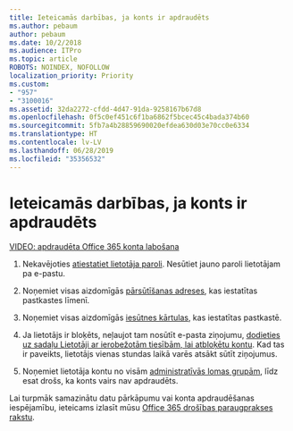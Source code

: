 ```yaml
---
title: Ieteicamās darbības, ja konts ir apdraudēts
ms.author: pebaum
author: pebaum
ms.date: 10/2/2018
ms.audience: ITPro
ms.topic: article
ROBOTS: NOINDEX, NOFOLLOW
localization_priority: Priority
ms.custom:
- "957"
- "3100016"
ms.assetid: 32da2272-cfdd-4d47-91da-9258167b67d8
ms.openlocfilehash: 0f5c0ef451c6f1ba6862f5bcec45c4bada374b60
ms.sourcegitcommit: 5fb7a4b28859690020efdea630d03e70cc0e6334
ms.translationtype: HT
ms.contentlocale: lv-LV
ms.lasthandoff: 06/28/2019
ms.locfileid: "35356532"
---
```

# <a name="recommended-steps-to-take-if-an-account-is-compromised"></a>Ieteicamās darbības, ja konts ir apdraudēts

[VIDEO: apdraudēta Office 365 konta labošana](https://www.microsoft.com/videoplayer/embed/RE2jvOb?pid=ocpVideo0-innerdiv-oneplayer&amp;postJsllMsg=true&amp;maskLevel=20&amp;autoplay=true)
  
1. Nekavējoties [atiestatiet lietotāja paroli](https://support.office.com/article/7a5d073b-7fae-4aa5-8f96-9ecd041aba9c). Nesūtiet jauno paroli lietotājam pa e-pastu.

2. Noņemiet visas aizdomīgās [pārsūtīšanas adreses](https://support.office.com/article/ab5eb117-0f22-4fa7-a662-3a6bdb0add74), kas iestatītas pastkastes līmenī.

3. Noņemiet visas aizdomīgās [iesūtnes kārtulas](https://support.office.com/article/1433E3A0-7FB0-4999-B536-50E05CB67FED), kas iestatītas pastkastē.

4. Ja lietotājs ir bloķēts, neļaujot tam nosūtīt e-pasta ziņojumu, [dodieties uz sadaļu Lietotāji ar ierobežotām tiesībām, lai atbloķētu kontu](https://protection.office.com/?hash=/restrictedusers). Kad tas ir paveikts, lietotājs vienas stundas laikā varēs atsākt sūtīt ziņojumus.

5. Noņemiet lietotāja kontu no visām [administratīvās lomas grupām](https://support.office.com/article/eac4d046-1afd-4f1a-85fc-8219c79e1504), līdz esat drošs, ka konts vairs nav apdraudēts.

Lai turpmāk samazinātu datu pārkāpumu vai konta apdraudēšanas iespējamību, ieteicams izlasīt mūsu [Office 365 drošības paraugprakses rakstu](https://support.office.com/article/9295e396-e53d-49b9-ae9b-0b5828cdedc3).
  